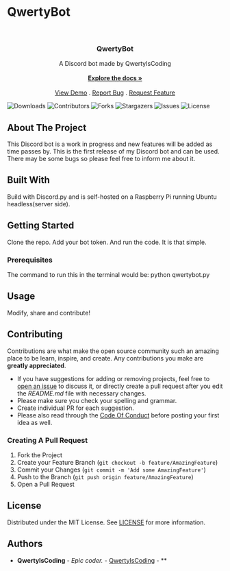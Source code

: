 # QwertyBot
<br/>
<p align="center">
  <a href="https://github.com/QwertyIsCoding/QwertyBot">

  </a>

  <h3 align="center">QwertyBot</h3>

  <p align="center">
    A Discord bot made by QwertyIsCoding
    <br/>
    <br/>
    <a href="https://github.com/QwertyIsCoding/QwertyBot"><strong>Explore the docs »</strong></a>
    <br/>
    <br/>
    <a href="https://github.com/QwertyIsCoding/QwertyBot">View Demo</a>
    .
    <a href="https://github.com/QwertyIsCoding/QwertyBot/issues">Report Bug</a>
    .
    <a href="https://github.com/QwertyIsCoding/QwertyBot/issues">Request Feature</a>
  </p>
</p>

![Downloads](https://img.shields.io/github/downloads/QwertyIsCoding/QwertyBot/total) ![Contributors](https://img.shields.io/github/contributors/QwertyIsCoding/QwertyBot?color=dark-green) ![Forks](https://img.shields.io/github/forks/QwertyIsCoding/QwertyBot?style=social) ![Stargazers](https://img.shields.io/github/stars/QwertyIsCoding/QwertyBot?style=social) ![Issues](https://img.shields.io/github/issues/QwertyIsCoding/QwertyBot) ![License](https://img.shields.io/github/license/QwertyIsCoding/QwertyBot) 

## About The Project
This Discord bot is a work in progress and new features will be added as time passes by. This is the first release of my Discord bot and can be used. There may be some bugs so please feel free to inform me about it.

## Built With

Build with Discord.py and is self-hosted on a Raspberry Pi running Ubuntu headless(server side).

## Getting Started

Clone the repo. Add your bot token. And run the code. It is that simple. 

### Prerequisites

The command to run this in the terminal would be:
python qwertybot.py

## Usage

Modify, share and contribute!

## Contributing

Contributions are what make the open source community such an amazing place to be learn, inspire, and create. Any contributions you make are **greatly appreciated**.
* If you have suggestions for adding or removing projects, feel free to [open an issue](https://github.com/QwertyIsCoding/QwertyBot/issues/new) to discuss it, or directly create a pull request after you edit the *README.md* file with necessary changes.
* Please make sure you check your spelling and grammar.
* Create individual PR for each suggestion.
* Please also read through the [Code Of Conduct](https://github.com/QwertyIsCoding/QwertyBot/blob/main/CODE_OF_CONDUCT.md) before posting your first idea as well.

### Creating A Pull Request

1. Fork the Project
2. Create your Feature Branch (`git checkout -b feature/AmazingFeature`)
3. Commit your Changes (`git commit -m 'Add some AmazingFeature'`)
4. Push to the Branch (`git push origin feature/AmazingFeature`)
5. Open a Pull Request

## License

Distributed under the MIT License. See [LICENSE](https://github.com/QwertyIsCoding/QwertyBot/blob/main/LICENSE.md) for more information.

## Authors

* **QwertyIsCoding** - *Epic coder.* - [QwertyIsCoding](https://github.com/QwertyIsCoding/) - **


